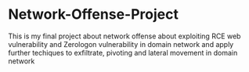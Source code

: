# Network-Offense-Project
This is my final project about network offense about exploiting RCE web vulnerability and Zerologon vulnerability in domain network and apply further techiques to exfiltrate, pivoting and lateral movement in domain network
